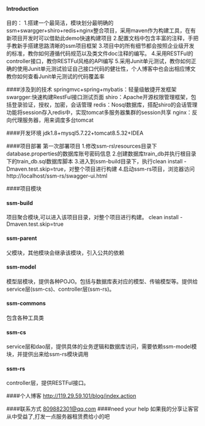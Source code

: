 #### Introduction
目的：
1.搭建一个最简洁，模块划分最明确的ssm+swargger+shiro+redis+nginx整合项目，采用maven作为构建工具，在有新项目开发时可以借助此demo快速构建项目
2.配置文档中包含丰富的注释，手把手教新手搭建思路清晰的ssm项目框架
3.项目中的所有细节都会按照企业级开发的标准，教你如何遵循代码规范以及类文件doc注释的编写。
4.采用RESTFul的controller接口，教你RESTFul风格的API编写
5.采用Junit单元测试，教你如何正确的使用Junit单元测试验证自己接口代码的健壮性，个人博客中也会出相应博文教你如何查看Junit单元测试的代码覆盖率

####涉及到的技术
springmvc+spring+mybatis：轻量级敏捷开发框架
swargger:快速构建RestFul接口测试页面
shiro：Apache开源权限管理框架，包括登录验证，授权，加密，会话管理
redis：Nosql数据库，搭配shiro的会话管理功能将session存入redis中，实现tomcat多服务器集群的session共享
nginx：反向代理服务器，用来调度多台tomcat

####开发环境
jdk1.8+mysql5.7.22+tomcat8.5.32+IDEA

####项目部署
第一次部署项目
1.修改ssm-rs\resources目录下database.properties的数据库账号密码信息
2.创建数据库train_db并执行根目录下的train_db.sql数据库脚本
3.进入到ssm-build目录下，执行clean install -Dmaven.test.skip=true，对整个项目进行构建 
4.启动ssm-rs项目，浏览器访问http://localhost/ssm-rs/swagger-ui.html

####项目模块
#### ssm-build
项目聚合模块,可以进入该项目目录，对整个项目进行构建。
clean install -Dmaven.test.skip=true 

#### ssm-parent
父模块，其他模块会继承该模块，引入公共的依赖

#### ssm-model
模型层模块，提供各种POJO。包括与数据库表对应的模型、传输模型等。提供给service层(ssm-cs)、controller层(ssm-rs)。

#### ssm-commons
包含各种工具类

#### ssm-cs
service层和dao层，提供具体的业务逻辑和数据库访问，需要依赖ssm-model模块，并提供出来给ssm-rs模块调用

#### ssm-rs
controller层，提供RESTFul接口。

####个人博客
http://119.29.59.101/blog/index.action

####联系方式
809882301@qq.com
####need your help
如果我的分享让客官从中受益了,打发一点服务器租赁费给小的吧
